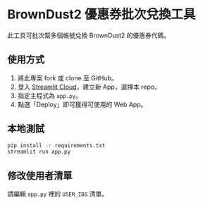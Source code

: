 # BrownDust2 優惠券批次兌換工具

此工具可批次幫多個帳號兌換 BrownDust2 的優惠券代碼。

## 使用方式

1. 將此專案 fork 或 clone 至 GitHub。
2. 登入 [Streamlit Cloud](https://streamlit.io/cloud)，建立新 App，選擇本 repo。
3. 指定主程式為 `app.py`。
4. 點選「Deploy」即可獲得可使用的 Web App。

## 本地測試

```bash
pip install -r requirements.txt
streamlit run app.py
```

## 修改使用者清單

請編輯 `app.py` 裡的 `USER_IDS` 清單。